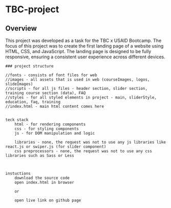 # TBC-project

## Overview
This project was developed as a task for the TBC x USAID Bootcamp. The focus of this project was to create the first landing page of a website using HTML, CSS, and JavaScript. The landing page is designed to be fully responsive, ensuring a consistent user experience across different devices.

    ### project structure

    //fonts - consists of font files for web
    //images - all assets that is used in web (courseImages, logos, slideImages)
    //scripts - for all js files - header section, slider section, training course section (data), FAQ
    //styles - for all styled elements in project - main, sliderStyle, education, faq, training
    //index.html - main html content comes here


    teck stack
        html - for rendering components
        css - for styling components
        js - for DOM manipulation and logic

        libraries - none, the request was not to use any js libraries like react.js or swiper.js (for slider component)
        css preprocessors - none, the request was not to use any css libraries such as Sass or Less



    instuctions 
        download the source code
        open index.html in browser

        or

        open live link on github page
